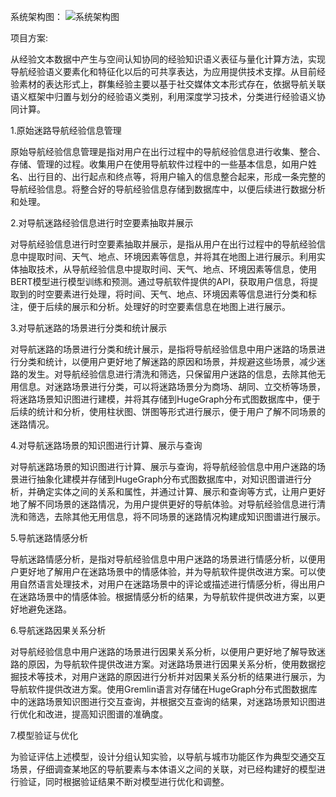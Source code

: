 系统架构图：
![系统架构图](https://github.com/user-attachments/assets/77b3224e-8e7c-4e37-a16c-e8cbf67e36ef)

项目方案:

从经验文本数据中产生与空间认知协同的经验知识语义表征与量化计算方法，实现导航经验语义要素化和特征化以后的可共享表达，为应用提供技术支撑。从目前经验素材的表达形式上，群集经验主要以基于社交媒体文本形式存在，依据导航关联语义框架中归置与划分的经验语义类别，利用深度学习技术，分类进行经验语义协同计算。

1.原始迷路导航经验信息管理

原始导航经验信息管理是指对用户在出行过程中的导航经验信息进行收集、整合、存储、管理的过程。收集用户在使用导航软件过程中的一些基本信息，如用户姓名、出行目的、出行起点和终点等，将用户输入的信息整合起来，形成一条完整的导航经验信息。将整合好的导航经验信息存储到数据库中，以便后续进行数据分析和处理。

2.对导航迷路经验信息进行时空要素抽取并展示

对导航经验信息进行时空要素抽取并展示，是指从用户在出行过程中的导航经验信息中提取时间、天气、地点、环境因素等信息，并将其在地图上进行展示。利用实体抽取技术，从导航经验信息中提取时间、天气、地点、环境因素等信息，使用BERT模型进行模型训练和预测。通过导航软件提供的API，获取用户信息，将提取到的时空要素进行处理，将时间、天气、地点、环境因素等信息进行分类和标注，便于后续的展示和分析。处理好的时空要素信息在地图上进行展示。

3.对导航迷路的场景进行分类和统计展示

对导航迷路的场景进行分类和统计展示，是指将导航经验信息中用户迷路的场景进行分类和统计，以便用户更好地了解迷路的原因和场景，并规避这些场景，减少迷路的发生。对导航经验信息进行清洗和筛选，只保留用户迷路的信息，去除其他无用信息。对迷路场景进行分类，可以将迷路场景分为商场、胡同、立交桥等场景，将迷路场景知识图进行建模，并将其存储到HugeGraph分布式图数据库中，便于后续的统计和分析，使用柱状图、饼图等形式进行展示，便于用户了解不同场景的迷路情况。

4.对导航迷路场景的知识图进行计算、展示与查询

对导航迷路场景的知识图进行计算、展示与查询，将导航经验信息中用户迷路的场景进行抽象化建模并存储到HugeGraph分布式图数据库中，对知识图谱进行分析，并确定实体之间的关系和属性，并通过计算、展示和查询等方式，让用户更好地了解不同场景的迷路情况，为用户提供更好的导航体验。对导航经验信息进行清洗和筛选，去除其他无用信息，将不同场景的迷路情况构建成知识图谱进行展示。

5.导航迷路情感分析

导航迷路情感分析，是指对导航经验信息中用户迷路的场景进行情感分析，以便用户更好地了解用户在迷路场景中的情感体验，并为导航软件提供改进方案。可以使用自然语言处理技术，对用户在迷路场景中的评论或描述进行情感分析，得出用户在迷路场景中的情感体验。根据情感分析的结果，为导航软件提供改进方案，以更好地避免迷路。

6.导航迷路因果关系分析

对导航经验信息中用户迷路的场景进行因果关系分析，以便用户更好地了解导致迷路的原因，为导航软件提供改进方案。对迷路场景进行因果关系分析，使用数据挖掘技术等技术，对用户迷路的原因进行分析并对因果关系分析的结果进行展示，为导航软件提供改进方案。使用Gremlin语言对存储在HugeGraph分布式图数据库中的迷路场景知识图进行交互查询，并根据交互查询的结果，对迷路场景知识图进行优化和改进，提高知识图谱的准确度。

7.模型验证与优化

为验证评估上述模型，设计分组认知实验，以导航与城市功能区作为典型交通交互场景，仔细调查某地区的导航要素与本体语义之间的关联，对已经构建好的模型进行验证，同时根据验证结果不断对模型进行优化和调整。
